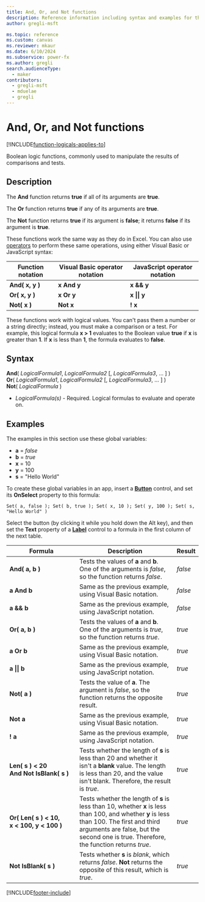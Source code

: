```yaml
---
title: And, Or, and Not functions
description: Reference information including syntax and examples for the And, Or, and Not functions.
author: gregli-msft

ms.topic: reference
ms.custom: canvas
ms.reviewer: mkaur
ms.date: 6/10/2024
ms.subservice: power-fx
ms.author: gregli
search.audienceType:
  - maker
contributors:
  - gregli-msft
  - mduelae
  - gregli
---
```


# And, Or, and Not functions
[!INCLUDE[function-logicals-applies-to](includes/function-logicals-applies-to.md)]



Boolean logic functions, commonly used to manipulate the results of comparisons and tests.

## Description

The **And** function returns **true** if all of its arguments are **true**.

The **Or** function returns **true** if any of its arguments are **true**.

The **Not** function returns **true** if its argument is **false**; it returns **false** if its argument is **true**.

These functions work the same way as they do in Excel. You can also use [operators](operators.md) to perform these same operations, using either Visual Basic or JavaScript syntax:

| Function notation | Visual Basic operator notation | JavaScript operator notation |
| ----------------- | ------------------------------ | ---------------------------- |
| **And( x, y )**   | **x And y**                    | **x && y**                   |
| **Or( x, y )**    | **x Or y**                     | **x &#124;&#124; y**         |
| **Not( x )**      | **Not x**                      | **! x**                      |

These functions work with logical values. You can't pass them a number or a string directly; instead, you must make a comparison or a test. For example, this logical formula **x > 1** evaluates to the Boolean value **true** if **x** is greater than **1**. If **x** is less than **1**, the formula evaluates to **false**.

## Syntax

**And**( _LogicalFormula1_, _LogicalFormula2_ [, *LogicalFormula3*, ... ] )<br>
**Or**( _LogicalFormula1_, _LogicalFormula2_ [, *LogicalFormula3*, ... ] )<br>
**Not**( _LogicalFormula_ )

- _LogicalFormula(s)_ - Required. Logical formulas to evaluate and operate on.

## Examples

The examples in this section use these global variables:

- **a** = _false_
- **b** = _true_
- **x** = 10
- **y** = 100
- **s** = "Hello World"

To create these global variables in an app, insert a [**Button**](/power-apps/maker/canvas-apps/controls/control-button) control, and set its **OnSelect** property to this formula:

```power-fx
Set( a, false ); Set( b, true ); Set( x, 10 ); Set( y, 100 ); Set( s, "Hello World" )
```

Select the button (by clicking it while you hold down the Alt key), and then set the **Text** property of a [**Label**](/power-apps/maker/canvas-apps/controls/control-text-box) control to a formula in the first column of the next table.

| Formula                                                                                     | Description                                                                                                                                                                                                                         | Result  |
| ------------------------------------------------------------------------------------------- | ----------------------------------------------------------------------------------------------------------------------------------------------------------------------------------------------------------------------------------- | ------- |
| **And( a, b )**                                                                             | Tests the values of **a** and **b**. One of the arguments is _false_, so the function returns _false_.                                                                                                                              | _false_ |
| **a And b**                                                                                 | Same as the previous example, using Visual Basic notation.                                                                                                                                                                          | _false_ |
| **a && b**                                                                                  | Same as the previous example, using JavaScript notation.                                                                                                                                                                            | _false_ |
| **Or( a, b )**                                                                              | Tests the values of **a** and **b**. One of the arguments is _true_, so the function returns _true_.                                                                                                                                | _true_  |
| **a Or b**                                                                                  | Same as the previous example, using Visual Basic notation.                                                                                                                                                                          | _true_  |
| **a &#124;&#124; b**                                                                        | Same as the previous example, using JavaScript notation.                                                                                                                                                                            | _true_  |
| **Not( a )**                                                                                | Tests the value of **a**. The argument is _false_, so the function returns the opposite result.                                                                                                                                     | _true_  |
| **Not a**                                                                                   | Same as the previous example, using Visual Basic notation.                                                                                                                                                                          | _true_  |
| **! a**                                                                                     | Same as the previous example, using JavaScript notation.                                                                                                                                                                            | _true_  |
| **Len(&nbsp;s&nbsp;)&nbsp;<&nbsp;20 And&nbsp;Not&nbsp;IsBlank(&nbsp;s&nbsp;)**              | Tests whether the length of **s** is less than 20 and whether it isn't a **blank** value. The length is less than 20, and the value isn't blank. Therefore, the result is _true_.                                                   | _true_  |
| **Or(&nbsp;Len(&nbsp;s&nbsp;)&nbsp;<&nbsp;10, x&nbsp;<&nbsp;100, y&nbsp;<&nbsp;100&nbsp;)** | Tests whether the length of **s** is less than 10, whether **x** is less than 100, and whether **y** is less than 100. The first and third arguments are false, but the second one is true. Therefore, the function returns _true_. | _true_  |
| **Not IsBlank(&nbsp;s&nbsp;)**                                                              | Tests whether **s** is _blank_, which returns _false_. **Not** returns the opposite of this result, which is _true_.                                                                                                                | _true_  |

[!INCLUDE[footer-include](../../includes/footer-banner.md)]




























































